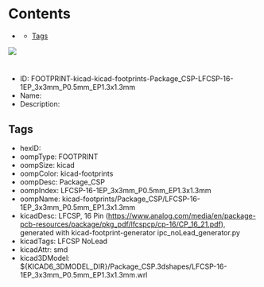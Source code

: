 



Contents
========

* [](#)
	* [Tags](#tags)
  
![][im]
# 

- ID: FOOTPRINT-kicad-kicad-footprints-Package_CSP-LFCSP-16-1EP_3x3mm_P0.5mm_EP1.3x1.3mm
- Name: 
- Description: 

## Tags

- hexID: 
- oompType: FOOTPRINT
- oompSize: kicad
- oompColor: kicad-footprints
- oompDesc: Package_CSP
- oompIndex: LFCSP-16-1EP_3x3mm_P0.5mm_EP1.3x1.3mm
- oompName: kicad-footprints/Package_CSP/LFCSP-16-1EP_3x3mm_P0.5mm_EP1.3x1.3mm
- kicadDesc: LFCSP, 16 Pin (https://www.analog.com/media/en/package-pcb-resources/package/pkg_pdf/lfcspcp/cp-16/CP_16_21.pdf), generated with kicad-footprint-generator ipc_noLead_generator.py
- kicadTags: LFCSP NoLead
- kicadAttr: smd
- kicad3DModel: ${KICAD6_3DMODEL_DIR}/Package_CSP.3dshapes/LFCSP-16-1EP_3x3mm_P0.5mm_EP1.3x1.3mm.wrl



[im]: image.png

